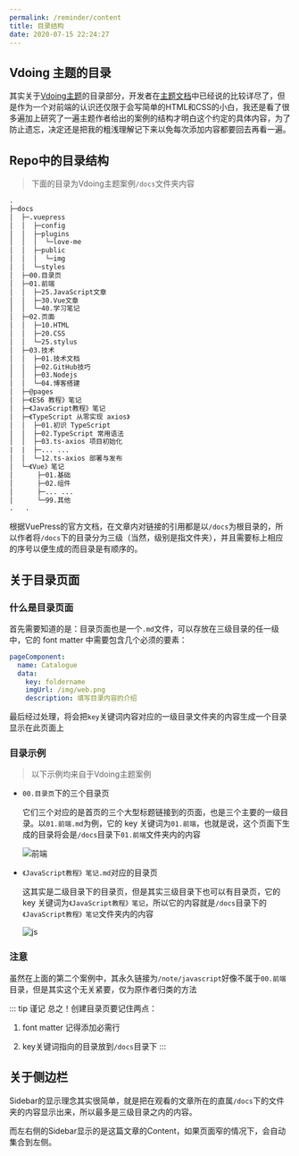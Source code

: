 ```yaml
---
permalink: /reminder/content
title: 目录结构
date: 2020-07-15 22:24:27
---
```


## Vdoing 主题的目录

其实关于[Vdoing主题](https://xugaoyi.github.io/vuepress-theme-vdoing-doc/)的目录部分，开发者在[主题文档](https://xugaoyi.github.io/vuepress-theme-vdoing-doc/pages/33d574/)中已经说的比较详尽了，但是作为一个对前端的认识还仅限于会写简单的HTML和CSS的小白，我还是看了很多遍加上研究了一遍主题作者给出的案例的结构才明白这个约定的具体内容，为了防止遗忘，决定还是把我的粗浅理解记下来以免每次添加内容都要回去再看一遍。

## Repo中的目录结构

> 下面的目录为Vdoing主题案例`/docs`文件夹内容

```html
.
├─docs
│  ├─.vuepress
│  │  ├─config
│  │  ├─plugins
│  │  │  └─love-me
│  │  ├─public
│  │  │  └─img
│  │  └─styles
│  ├─00.目录页
│  ├─01.前端
│  │  ├─25.JavaScript文章
│  │  ├─30.Vue文章
│  │  └─40.学习笔记
│  ├─02.页面
│  │  ├─10.HTML
│  │  ├─20.CSS
│  │  └─25.stylus
│  ├─03.技术
│  │  ├─01.技术文档
│  │  ├─02.GitHub技巧
│  │  ├─03.Nodejs
│  │  └─04.博客搭建
│  ├─@pages
│  ├─《ES6 教程》笔记
│  ├─《JavaScript教程》笔记
│  ├─《TypeScript 从零实现 axios》
│  │  ├─01.初识 TypeScript
│  │  ├─02.TypeScript 常用语法
│  │  ├─03.ts-axios 项目初始化
|  |  ├─... ...
│  │  └─12.ts-axios 部署与发布
│  └─《Vue》笔记
│      ├─01.基础
│      ├─02.组件
│      ├─... ...
│      └─99.其他
.   .   
```

根据VuePress的官方文档，在文章内对链接的引用都是以`/docs`为根目录的，所以作者将`/docs`下的目录分为三级（当然，级别是指文件夹），并且需要标上相应的序号以便生成的而目录是有顺序的。

## 关于目录页面

### 什么是目录页面

首先需要知道的是：目录页面也是一个`.md`文件，可以存放在三级目录的任一级中，它的 font matter 中需要包含几个必须的要素：

```yaml
pageComponent: 
  name: Catalogue
  data: 
    key: foldername
    imgUrl: /img/web.png
    description: 填写目录内容的介绍
```

最后经过处理，将会把`key`关键词内容对应的一级目录文件夹的内容生成一个目录显示在此页面上

### 目录示例

> 以下示例均来自于Vdoing主题案例

* `00.目录页`下的三个目录页

    它们三个对应的是首页的三个大型标题链接到的页面，也是三个主要的一级目录。以`01.前端.md`为例，它的 key 关键词为`01.前端`，也就是说，这个页面下生成的目录将会是`/docs`目录下`01.前端`文件夹内的内容

    ![前端](https://cdn.jsdelivr.net/gh/CHANShu0508/images_shack/images/begining-前端.png)

* `《JavaScript教程》笔记.md`对应的目录页

    这其实是二级目录下的目录页，但是其实三级目录下也可以有目录页，它的 key 关键词为`《JavaScript教程》笔记`，所以它的内容就是`/docs`目录下的`《JavaScript教程》笔记`文件夹内的内容

    ![js](https://cdn.jsdelivr.net/gh/CHANShu0508/images_shack/images/beginning1.png)

### 注意

虽然在上面的第二个案例中，其永久链接为`/note/javascript`好像不属于`00.前端`目录，但是其实这个无关紧要，仅为原作者归类的方法

::: tip 谨记
总之！创建目录页要记住两点：
    
  1. font matter 记得添加必需行

  2. key关键词指向的目录放到`/docs`目录下
:::

## 关于侧边栏

Sidebar的显示理念其实很简单，就是把在观看的文章所在的直属`/docs`下的文件夹的内容显示出来，所以最多是三级目录之内的内容。

而左右侧的Sidebar显示的是这篇文章的Content，如果页面窄的情况下，会自动集合到左侧。
